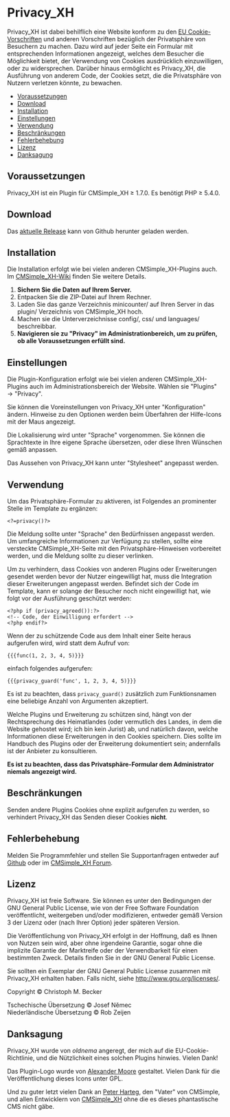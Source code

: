 # Privacy\_XH

Privacy\_XH ist dabei behilflich eine Website konform zu den [EU
Cookie-Vorschriften](http://ec.europa.eu/ipg/basics/legal/cookies/index_en.htm)
und anderen Vorschriften bezüglich der Privatsphäre von Besuchern zu
machen. Dazu wird auf jeder Seite ein Formular mit entsprechenden
Informationen angezeigt, welches dem Besucher die Möglichkeit bietet,
der Verwendung von Cookies ausdrücklich einzuwilligen, oder zu widersprechen.
Darüber hinaus ermöglicht es Privacy\_XH, die Ausführung von
anderem Code, der Cookies setzt, die die Privatsphäre von Nutzern
verletzen könnte, zu bewachen.

  - [Voraussetzungen](#voraussetzungen)
  - [Download](#download)
  - [Installation](#installation)
  - [Einstellungen](#einstellungen)
  - [Verwendung](#verwendung)
  - [Beschränkungen](#beschränkungen)
  - [Fehlerbehebung](#fehlerbehebung)
  - [Lizenz](#lizenz)
  - [Danksagung](#danksagung)

## Voraussetzungen

Privacy\_XH ist ein Plugin für CMSimple\_XH ≥ 1.7.0. Es benötigt PHP ≥
5.4.0.

## Download

Das [aktuelle Release](https://github.com/cmb69/privacy_xh/releases/latest)
kann von Github herunter geladen werden.

## Installation

Die Installation erfolgt wie bei vielen anderen CMSimple_XH-Plugins
auch. Im
[CMSimple\_XH-Wiki](https://wiki.cmsimple-xh.org/doku.php/de:installation#plugins)
finden Sie weitere Details.

1.  **Sichern Sie die Daten auf Ihrem Server.**
2.  Entpacken Sie die ZIP-Datei auf Ihrem Rechner.
3.  Laden Sie das ganze Verzeichnis minicounter/ auf Ihren Server in das
    plugin/ Verzeichnis von CMSimple\_XH hoch.
4.  Machen sie die Unterverzeichnisse config/, css/ und
    languages/ beschreibbar.
5.  **Navigieren sie zu "Privacy" im Administrationbereich, um zu prüfen,
    ob alle Voraussetzungen erfüllt sind.**

## Einstellungen

Die Plugin-Konfiguration erfolgt wie bei vielen anderen
CMSimple\_XH-Plugins auch im Administrationsbereich der Website.  Wählen
sie "Plugins" → "Privacy".

Sie können die Voreinstellungen von Privacy\_XH unter "Konfiguration"
ändern. Hinweise zu den Optionen werden beim Überfahren der Hilfe-Icons
mit der Maus angezeigt.

Die Lokalisierung wird unter "Sprache" vorgenommen. Sie können die
Sprachtexte in Ihre eigene Sprache übersetzen, oder diese Ihren Wünschen
gemäß anpassen.

Das Aussehen von Privacy\_XH kann unter "Stylesheet" angepasst werden.

## Verwendung

Um das Privatsphäre-Formular zu aktiveren, ist Folgendes an prominenter
Stelle im Template zu ergänzen:

    <?=privacy()?>

Die Meldung sollte unter "Sprache" den Bedürfnissen angepasst werden. Um
umfangreiche Informationen zur Verfügung zu stellen, sollte eine
versteckte CMSimple\_XH-Seite mit den Privatsphäre-Hinweisen vorbereitet
werden, und die Meldung sollte zu dieser verlinken.

Um zu verhindern, dass Cookies von anderen Plugins oder Erweiterungen
gesendet werden bevor der Nutzer eingewilligt hat, muss die Integration
dieser Erweiterungen angepasst werden. Befindet sich der Code im
Template, kann er solange der Besucher noch nicht eingewilligt hat, wie
folgt vor der Ausführung geschützt werden:

    <?php if (privacy_agreed()):?>
    <!-- Code, der Einwilligung erfordert -->
    <?php endif?>

Wenn der zu schützende Code aus dem Inhalt einer Seite heraus aufgerufen
wird, wird statt dem Aufruf von:

    {{{func(1, 2, 3, 4, 5)}}}

einfach folgendes aufgerufen:

    {{{privacy_guard('func', 1, 2, 3, 4, 5)}}}

Es ist zu beachten, dass `privacy_guard()` zusätzlich zum Funktionsnamen
eine beliebige Anzahl von Argumenten akzeptiert.

Welche Plugins und Erweiterung zu schützen sind, hängt von der
Rechtsprechung des Heimatlandes (oder vermutlich des Landes, in dem die
Website gehostet wird; ich bin kein Jurist) ab, und natürlich davon,
welche Informationen diese Erweiterungen in den Cookies speichern. Dies
sollte im Handbuch des Plugins oder der Erweiterung dokumentiert sein;
andernfalls ist der Anbieter zu konsultieren.

**Es ist zu beachten, dass das Privatsphäre-Formular dem Administrator
niemals angezeigt wird.**

## Beschränkungen

Senden andere Plugins Cookies ohne explizit aufgerufen zu werden,
so verhindert Privacy\_XH das Senden dieser Cookies **nicht**.

## Fehlerbehebung

Melden Sie Programmfehler und stellen Sie Supportanfragen entweder auf
[Github](https://github.com/cmb69/privacy_xh/issues) oder im
[CMSimple_XH Forum](https://cmsimpleforum.com/).

## Lizenz

Privacy\_XH ist freie Software. Sie können es unter den Bedingungen der
GNU General Public License, wie von der Free Software Foundation
veröffentlicht, weitergeben und/oder modifizieren, entweder gemäß
Version 3 der Lizenz oder (nach Ihrer Option) jeder späteren Version.

Die Veröffentlichung von Privacy\_XH erfolgt in der Hoffnung, daß es
Ihnen von Nutzen sein wird, aber ohne irgendeine Garantie, sogar ohne
die implizite Garantie der Marktreife oder der Verwendbarkeit für einen
bestimmten Zweck. Details finden Sie in der GNU General Public License.

Sie sollten ein Exemplar der GNU General Public License zusammen mit
Privacy\_XH erhalten haben. Falls nicht, siehe
http://www.gnu.org/licenses/.

Copyright © Christoph M. Becker

Tschechische Übersetzung © Josef Němec  
Niederländische Übersetzung © Rob Zeijen

## Danksagung

Privacy\_XH wurde von *oldnema* angeregt, der mich auf die
EU-Cookie-Richtlinie, und die Nützlichkeit eines solchen Plugins
hinwies. Vielen Dank!

Das Plugin-Logo wurde von [Alexander Moore](http://www.famfamfam.com/)
gestaltet. Vielen Dank für die Veröffentlichung dieses Icons unter GPL.

Und zu guter letzt vielen Dank an [Peter Harteg](http://www.harteg.dk),
den "Vater" von CMSimple, und allen Entwicklern von
[CMSimple\_XH](http://www.cmsimple-xh.org) ohne die es dieses
phantastische CMS nicht gäbe.
